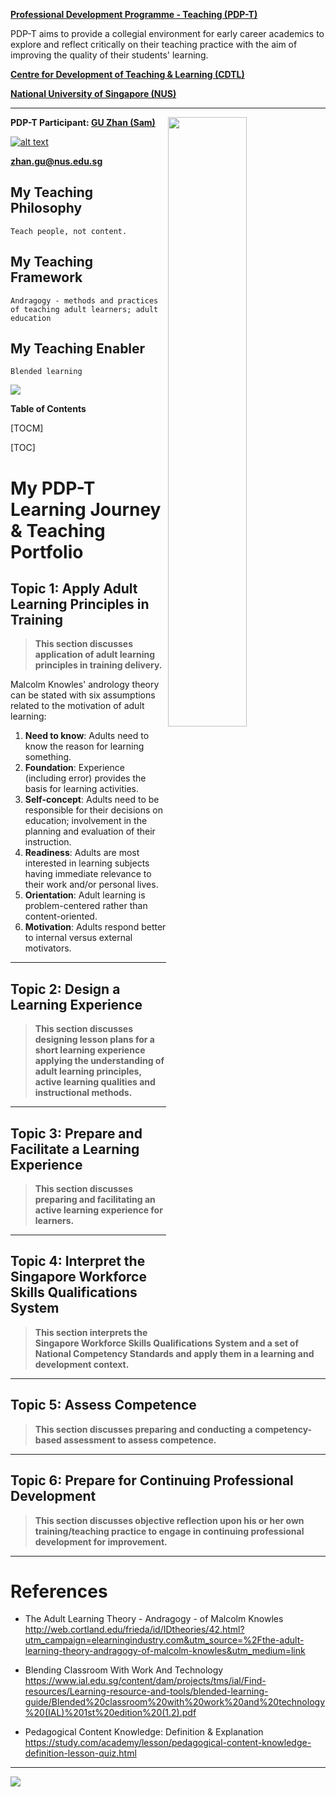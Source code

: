 
**[Professional Development Programme - Teaching (PDP-T)]("http://www.cdtl.nus.edu.sg/pdp/" "PDP-T")** 

PDP-T aims to provide a collegial environment for early career academics to explore and reflect critically on their teaching practice with the aim of improving the quality of their students' learning.

**[Centre for Development of Teaching & Learning (CDTL)]("http://www.cdtl.nus.edu.sg/" "CDTL")** 

**[National University of Singapore (NUS)]("http://nus.edu.sg/" "NUS")** 

---
<img align="right" src='http://www.aisp.sg/images/APP/ISS.jpg' width=50%>

**PDP-T Participant: [GU Zhan (Sam)](https://www.iss.nus.edu.sg/about-us/staff/detail/201/GU%20Zhan "GU Zhan (Sam)")**

[![alt text](https://www.iss.nus.edu.sg/images/default-source/About-Us/7.6.1-teaching-staff/sam-website.tmb-.png "Let's check Sam' profile page")](https://www.iss.nus.edu.sg/about-us/staff/detail/201/GU%20Zhan)

**zhan.gu@nus.edu.sg**


## My Teaching Philosophy
`Teach people, not content.`
## My Teaching Framework
`Andragogy - methods and practices of teaching adult learners; adult education`
## My Teaching Enabler
`Blended learning`


[![](https://cdn.elearningindustry.com/wp-content/uploads/2013/05/adult-learning-theory-andragogy.jpg)](https://elearningindustry.com/the-adult-learning-theory-andragogy-of-malcolm-knowles "The adult learning theory andragogy of Malcolm Knowles")


**Table of Contents**

[TOCM]

[TOC]

# My PDP-T Learning Journey & Teaching Portfolio

## Topic 1: Apply Adult Learning Principles in Training
> **This section  discusses application of adult learning principles in training delivery.**

Malcolm Knowles' andrology theory can be stated with six assumptions related to the motivation of adult learning:
1. **Need to know**: Adults need to know the reason for learning something.
2. **Foundation**: Experience (including error) provides the basis for learning activities.
3. **Self-concept**: Adults need to be responsible for their decisions on education; involvement in the planning and evaluation of their instruction.
4. **Readiness**: Adults are most interested in learning subjects having immediate relevance to their work and/or personal lives.
5. **Orientation**: Adult learning is problem-centered rather than content-oriented.
6. **Motivation**: Adults respond better to internal versus external motivators.


---
## Topic 2: Design a Learning Experience
> **This section discusses designing lesson plans for a short learning experience applying the understanding of adult learning principles, active learning qualities and instructional methods.**

---
## Topic 3: Prepare and Facilitate a Learning Experience
> **This section discusses preparing and facilitating an active learning experience for learners.**

---
## Topic 4: Interpret the Singapore Workforce Skills Qualifications System
> **This section interprets the Singapore Workforce Skills Qualifications System and a set of National Competency Standards and apply them in a learning and development context.**

---
## Topic 5: Assess Competence
> **This section discusses preparing and conducting a competency-based assessment to assess competence.**

---
## Topic 6: Prepare for Continuing Professional Development
> **This section discusses objective reflection upon his or her own training/teaching practice to engage in continuing professional development for improvement.**

---
# References

- The Adult Learning Theory - Andragogy - of Malcolm Knowles
http://web.cortland.edu/frieda/id/IDtheories/42.html?utm_campaign=elearningindustry.com&utm_source=%2Fthe-adult-learning-theory-andragogy-of-malcolm-knowles&utm_medium=link


- Blending Classroom With Work And Technology
https://www.ial.edu.sg/content/dam/projects/tms/ial/Find-resources/Learning-resource-and-tools/blended-learning-guide/Blended%20classroom%20with%20work%20and%20technology%20(IAL)%201st%20edition%20(1.2).pdf

- Pedagogical Content Knowledge: Definition & Explanation
https://study.com/academy/lesson/pedagogical-content-knowledge-definition-lesson-quiz.html

---

[![](http://www.aisp.sg/images/APP/ISS.jpg)](https://www.iss.nus.edu.sg/ "Institute of Systems Science, National University of Singapore")
